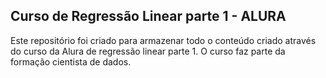 ## Curso de Regressão Linear parte 1 - ALURA

Este repositório foi criado para armazenar todo o conteúdo criado através do curso da Alura de regressão linear parte 1. O curso faz parte da formação cientista de dados.